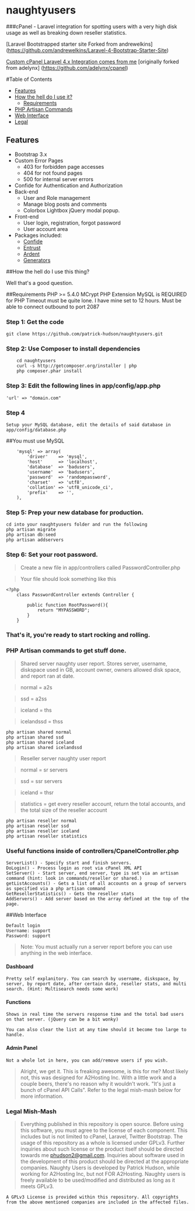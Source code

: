 naughtyusers
============

###cPanel - Laravel integration for spotting users with a very high disk usage as well as breaking down reseller statistics.

[Laravel Bootstrapped starter site Forked from andrewelkins] (https://github.com/andrewelkins/Laravel-4-Bootstrap-Starter-Site)

[Custom cPanel Laravel 4.x Integration comes from me](https://github.com/patrick-hudson/cpanel-laravel-api) [originally forked from adelynx] (https://github.com/adelynx/cpanel)

#Table of Contents
* [Features](#features)
* [How the hell do I use it?](#how-the-hell-do-i-use-this-thing)
	* [Requirements](#requirements)
* [PHP Artisan Commands](#php-artisan-commands-to-get-stuff-done)
* [Web Interface](#web-interface)
* [Legal](#legal-mish-mash)

## Features

* Bootstrap 3.x
* Custom Error Pages
	* 403 for forbidden page accesses
	* 404 for not found pages
	* 500 for internal server errors
* Confide for Authentication and Authorization
* Back-end
	* User and Role management
	* Manage blog posts and comments
    * Colorbox Lightbox jQuery modal popup.
* Front-end
	* User login, registration, forgot password
	* User account area
* Packages included:
	* [Confide](https://github.com/zizaco/confide)
	* [Entrust](https://github.com/zizaco/entrust)
	* [Ardent](https://github.com/laravelbook/ardent)
	* [Generators](https://github.com/JeffreyWay/Laravel-4-Generators/blob/master/readme.md)



##How the hell do I use this thing?

Well that's a good question.

##Requirements
	PHP >= 5.4.0
	MCrypt PHP Extension
	MySQL is REQUIRED for 
	PHP Timeout must be quite lone. I have mine set to 12 hours.
	Must be able to connect outbound to port 2087
### Step 1: Get the code
	git clone https://github.com/patrick-hudson/naughtyusers.git
### Step 2: Use Composer to install dependencies
		cd naughtyusers
		curl -s http://getcomposer.org/installer | php
		php composer.phar install	
### Step 3: Edit the following lines in app/config/app.php
	'url' => "domain.com"
### Step 4
	Setup your MySQL database, edit the details of said database in app/config/database.php
##You must use MySQL

		'mysql' => array(
			'driver'    => 'mysql',
			'host'      => 'localhost',
			'database'  => 'badusers',
			'username'  => 'badusers',
			'password'  => 'randompassword',
			'charset'   => 'utf8',
			'collation' => 'utf8_unicode_ci',
			'prefix'    => '',
		),
		
### Step 5: Prep your new database for production.
	cd into your naughtyusers folder and run the following
	php artisan migrate
	php artisan db:seed
	php artisan addservers
### Step 6: Set your root password. 
> Create a new file in app/controllers called PasswordController.php

> Your file should look something like this
	
	<?php
		class PasswordController extends Controller {

			public function RootPassword(){
				return "MYPASSWORD";
			}
		}
	
### That's it, you're ready to start rocking and rolling.

### PHP Artisan commands to get stuff done.
> Shared server naughty user report. Stores server, username, diskspace used in GB, account owner, owners allowed disk space, and report ran at date.

> normal = a2s

> ssd = a2ss

> iceland = ths

> icelandssd = thss

	php artisan shared normal
	php artisan shared ssd
	php artisan shared iceland
	php artisan shared icelandssd
> Reseller server naughty user report

> normal = sr servers

> ssd = ssr servers

> iceland = thsr

> statistics = get every reseller account, return the total accounts, and the total size of the reseller account

	php artisan reseller normal
	php artisan reseller ssd
	php artisan reseller iceland
	php artisan reseller statistics

### Useful functions inside of controllers/CpanelController.php
	ServerList() - Specify start and finish servers.
	DoLogin() - Process login as root via cPanel XML API
	SetServer() - Start server, end server, type is set via an artisan command (hint: look in commands/reseller or shared.)
	getListAccounts() - Gets a list of all accounts on a group of servers as specified via a php artisan command
	GetResellerStatistics() - Gets the reseller stats
	AddServers() - Add server based on the array defined at the top of the page.

##Web Interface

	Default login
	Username: support
	Password: support
		
> Note: You must actually run a server report before you can use anything in the web interface.

#### Dashboard
	Pretty self explanitory. You can search by username, diskspace, by server, by report date, after certain date, reseller stats, and multi search. (Hint: Multisearch needs some work)
	
#### Functions 
	Shows in real time the servers response time and the total bad users on that server. (jQuery can be a bit wonky)
	
	You can also clear the list at any time should it become too large to handle.
	
#### Admin Panel
	Not a whole lot in here, you can add/remove users if you wish.

> Alright, we get it. This is freaking awesome, is this for me?
	Most likely not, this was designed for A2Hosting Inc. With a little work and a couple beers, there's no reason why it wouldn't work. "It's just a bunch of cPanel API Calls". Refer to the legal mish-mash below for more information.

### Legal Mish-Mash
> Everything published in this repository is open source. Before using this software, you must agree to the license of each component. This includes but is not limited to cPanel, Laravel, Twitter Bootstrap. The usage of this repository as a whole is licensed under GPLv3. Further inquiries about such license or the product itself should be directed towards me phudson2@gmail.com. Inquiries about software used in the development of this product should be directed at the appropriate companies. Naughty Users is developed by Patrick Hudson, while working for A2Hosting Inc, but not FOR A2Hosting. Naughty users is freely available to be used/modified and distributed as long as it meets GPLv3.
	
	A GPLv3 License is provided within this repository. All copyrights from the above mentioned companies are included in the affected files.
